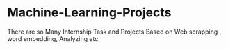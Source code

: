 # Machine-Learning-Projects
There are so Many Internship Task and Projects Based on Web scrapping , word embedding, Analyzing etc
